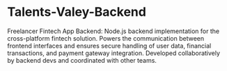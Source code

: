# Talents-Valey-Backend
Freelancer Fintech App Backend: Node.js backend implementation for the cross-platform fintech solution. Powers the communication between frontend interfaces and ensures secure handling of user data, financial transactions, and payment gateway integration. Developed collaboratively by backend devs and coordinated with other teams.
